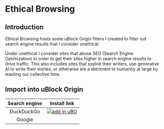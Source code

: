# Ethical Browsing

## Introduction

Ethical Browsing hosts some uBlock Origin filters I created to filter out
search engine results that I consider unethical.

Under unethical I consider sites that abuse SEO (Search Engine Optimization)
in order to get their sites higher in search engine results to drive traffic.
This also includes sites that exploit their writers, use generative AI to write
their stories, or otherwise are a detriment to humanity at large by wasting our
collective time.

## Import into uBlock Origin

| Search engine | Install link |
|:---:|:---:|
|DuckDuckGo|[![add in uBO](https://img.shields.io/static/v1?label=uBO&message=add%20this%20filter&color=cb613b&style=flat&logo=uBlock%20Origin)](https://subscribe.adblockplus.org/?location=https%3A%2F%2Fraw.githubusercontent.com%2Fashemedai%2Fethical-browsing%2Fmain%2Fduckduckgo%2Fvalnet.txt&title=ethical-browsing-valnet-filter%20-%20DuckDuckGo%20-%20valnet)|
|Google| |
